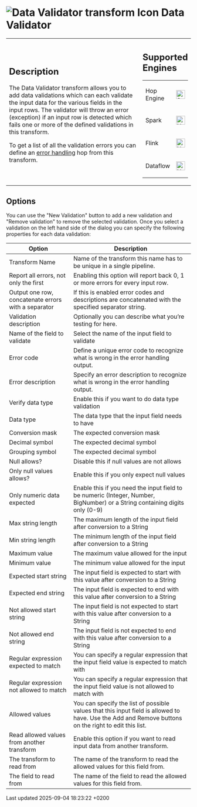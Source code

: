 <div id="header">

# <span class="image image-doc-icon">![Data Validator transform Icon](../assets/images/transforms/icons/validator.svg)</span> Data Validator

</div>

<div id="content">

<div id="preamble">

<div class="sectionbody">

<table>
<colgroup>
<col style="width: 75%" />
<col style="width: 25%" />
</colgroup>
<tbody>
<tr class="odd">
<td><div class="content">
<div class="sect1">
<h2 id="_description">Description</h2>
<div class="sectionbody">
<div class="paragraph">
<p>The Data Validator transform allows you to add data validations which can each validate the input data for the various fields in the input rows. The validator will throw an error (exception) if an input row is detected which fails one or more of the defined validations in this transform.</p>
</div>
<div class="paragraph">
<p>To get a list of all the validation errors you can define an <a href="pipeline/errorhandling.Q0vFVok494">error handling</a> hop from this transform.</p>
</div>
</div>
</div>
</div></td>
<td><div class="content">
<div class="sect1">
<h2 id="_supported_engines">Supported Engines</h2>
<div class="sectionbody">
<table>
<tbody>
<tr class="odd">
<td><p>Hop Engine</p></td>
<td><div class="content">
<div class="paragraph">
<p><span class="image"><img src="../assets/images/check_mark.svg" alt="Supported" width="24" /></span></p>
</div>
</div></td>
</tr>
<tr class="even">
<td><p>Spark</p></td>
<td><div class="content">
<div class="paragraph">
<p><span class="image"><img src="../assets/images/cross.svg" alt="Not Supported" width="24" /></span></p>
</div>
</div></td>
</tr>
<tr class="odd">
<td><p>Flink</p></td>
<td><div class="content">
<div class="paragraph">
<p><span class="image"><img src="../assets/images/cross.svg" alt="Not Supported" width="24" /></span></p>
</div>
</div></td>
</tr>
<tr class="even">
<td><p>Dataflow</p></td>
<td><div class="content">
<div class="paragraph">
<p><span class="image"><img src="../assets/images/cross.svg" alt="Not Supported" width="24" /></span></p>
</div>
</div></td>
</tr>
</tbody>
</table>
</div>
</div>
</div></td>
</tr>
</tbody>
</table>

</div>

</div>

<div class="sect1">

## Options

<div class="sectionbody">

<div class="paragraph">

You can use the "New Validation" button to add a new validation and "Remove validation" to remove the selected validation. Once you select a validation on the left hand side of the dialog you can specify the following properties for each data validation:

</div>

| Option                                              | Description                                                                                                                                          |
| --------------------------------------------------- | ---------------------------------------------------------------------------------------------------------------------------------------------------- |
| Transform Name                                      | Name of the transform this name has to be unique in a single pipeline.                                                                               |
| Report all errors, not only the first               | Enabling this option will report back 0, 1 or more errors for every input row.                                                                       |
| Output one row, concatenate errors with a separator | If this is enabled error codes and descriptions are concatenated with the specified separator string.                                                |
| Validation description                              | Optionally you can describe what you’re testing for here.                                                                                            |
| Name of the field to validate                       | Select the name of the input field to validate                                                                                                       |
| Error code                                          | Define a unique error code to recognize what is wrong in the error handling output.                                                                  |
| Error description                                   | Specify an error description to recognize what is wrong in the error handling output.                                                                |
| Verify data type                                    | Enable this if you want to do data type validation                                                                                                   |
| Data type                                           | The data type that the input field needs to have                                                                                                     |
| Conversion mask                                     | The expected conversion mask                                                                                                                         |
| Decimal symbol                                      | The expected decimal symbol                                                                                                                          |
| Grouping symbol                                     | The expected decimal symbol                                                                                                                          |
| Null allows?                                        | Disable this if null values are not allows                                                                                                           |
| Only null values allows?                            | Enable this if you only expect null values                                                                                                           |
| Only numeric data expected                          | Enable this if you need the input field to be numeric (Integer, Number, BigNumber) or a String containing digits only (0-9)                          |
| Max string length                                   | The maximum length of the input field after conversion to a String                                                                                   |
| Min string length                                   | The minimum length of the input field after conversion to a String                                                                                   |
| Maximum value                                       | The maximum value allowed for the input                                                                                                              |
| Minimum value                                       | The minimum value allowed for the input                                                                                                              |
| Expected start string                               | The input field is expected to start with this value after conversion to a String                                                                    |
| Expected end string                                 | The input field is expected to end with this value after conversion to a String                                                                      |
| Not allowed start string                            | The input field is not expected to start with this value after conversion to a String                                                                |
| Not allowed end string                              | The input field is not expected to end with this value after conversion to a String                                                                  |
| Regular expression expected to match                | You can specify a regular expression that the input field value is expected to match with                                                            |
| Regular expression not allowed to match             | You can specify a regular expression that the input field value is not allowed to match with                                                         |
| Allowed values                                      | You can specify the list of possible values that this input field is allowed to have. Use the Add and Remove buttons on the right to edit this list. |
| Read allowed values from another transform          | Enable this option if you want to read input data from another transform.                                                                            |
| The transform to read from                          | The name of the transform to read the allowed values for this field from.                                                                            |
| The field to read from                              | The name of the field to read the allowed values for this field from.                                                                                |

</div>

</div>

</div>

<div id="footer">

<div id="footer-text">

Last updated 2025-09-04 18:23:22 +0200

</div>

</div>
